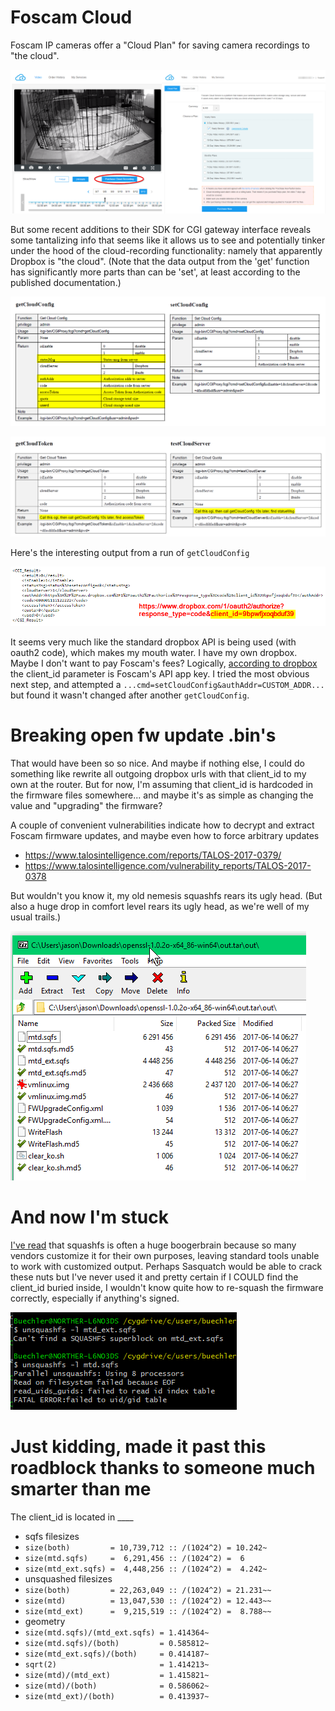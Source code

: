 # Foscam Cloud

Foscam IP cameras offer a "Cloud Plan" for saving camera recordings to "the cloud". 

![cloud recording plan interface](cloud-recording-plan.png)	


But some recent additions to their SDK for CGI gateway interface reveals some tantalizing info that seems like it allows us to see and potentially tinker under the hood of the cloud-recording functionality: namely that apparently Dropbox is "the cloud". (Note that the data output from the 'get' function has significantly more parts than can be 'set', at least according to the published documentation.)

![cloud verbs from cgi sdk](cgi-cloud-configs.png)	

![other cloud verbs from cgi sdk](cgi-cloud-other.png)


Here's the interesting output from a run of `getCloudConfig` 

![actual output from getconfig](example-getconfig.png)	


It seems very much like the standard dropbox API is being used (with oauth2 code), which makes my mouth water. I have my own dropbox. Maybe I don't want to pay Foscam's fees?  Logically, [according to dropbox](https://blogs.dropbox.com/developers/2013/07/using-oauth-2-0-with-the-core-api/) the client_id parameter is Foscam's API app key. I tried the most obvious next step, and attempted a `...cmd=setCloudConfig&authAddr=CUSTOM_ADDR...` but found it wasn't changed after another `getCloudConfig`.


# Breaking open fw update .bin's

That would have been so so nice. And maybe if nothing else, I could do something like rewrite all outgoing dropbox urls with that client_id to my own at the router. But for now, I'm assuming that client_id is hardcoded in the firmware files somewhere... and maybe it's as simple as changing the value and "upgrading" the firmware?  

A couple of convenient vulnerabilities indicate how to decrypt and extract Foscam firmware updates, and maybe even how to force arbitrary updates
* https://www.talosintelligence.com/reports/TALOS-2017-0379/
* https://www.talosintelligence.com/vulnerability_reports/TALOS-2017-0378


But wouldn't you know it, my old nemesis squashfs rears its ugly head. (But also a huge drop in comfort level rears its ugly head, as we're well of my usual trails.)

![firmware package decrypted and expanded](firmware-upgrade-decrypted.png)	


# And now I'm stuck

[I've read](http://www.devttys0.com/2014/08/mucking-about-with-squashfs/) that squashfs is often a huge boogerbrain because so many vendors customize it for their own purposes, leaving standard tools unable to work with customized output. Perhaps Sasquatch would be able to crack these nuts but I've never used it and pretty certain if I COULD find the client_id buried inside, I wouldn't know quite how to re-squash the firmware correctly, especially if anything's signed.

![squashfs files are nonstandard](sqfs-files-nonstandard.png)


# Just kidding, made it past this roadblock thanks to someone much smarter than me

The client_id is located in ____

* sqfs filesizes
* `size(both)         = 10,739,712 :: /(1024^2) = 10.242~`
* `size(mtd.sqfs)     =  6,291,456 :: /(1024^2) =  6`
* `size(mtd_ext.sqfs) =  4,448,256 :: /(1024^2) =  4.242~`
* unsquashed filesizes
* `size(both)         = 22,263,049 :: /(1024^2) = 21.231~~`
* `size(mtd)          = 13,047,530 :: /(1024^2) = 12.443~~`
* `size(mtd_ext)      =  9,215,519 :: /(1024^2) =  8.788~~`
* geometry
* `size(mtd.sqfs)/(mtd_ext.sqfs) = 1.414364~`
* `size(mtd.sqfs)/(both)         = 0.585812~`
* `size(mtd_ext.sqfs)/(both)     = 0.414187~`
* `sqrt(2)                       = 1.414213~`
* `size(mtd)/(mtd_ext)           = 1.415821~`
* `size(mtd)/(both)              = 0.586062~`
* `size(mtd_ext)/(both)          = 0.413937~`

